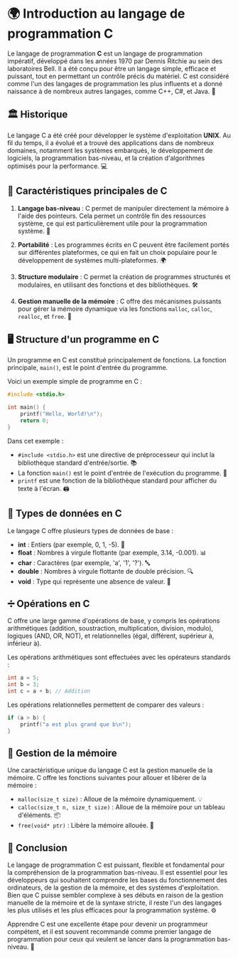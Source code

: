 # 🌍 Introduction au langage de programmation C

Le langage de programmation **C** est un langage de programmation impératif, développé dans les années 1970 par Dennis Ritchie au sein des laboratoires Bell. Il a été conçu pour être un langage simple, efficace et puissant, tout en permettant un contrôle précis du matériel. C est considéré comme l'un des langages de programmation les plus influents et a donné naissance à de nombreux autres langages, comme C++, C#, et Java. 🚀

## 🏛️ Historique

Le langage C a été créé pour développer le système d'exploitation **UNIX**. Au fil du temps, il a évolué et a trouvé des applications dans de nombreux domaines, notamment les systèmes embarqués, le développement de logiciels, la programmation bas-niveau, et la création d'algorithmes optimisés pour la performance. 💻

## 📌 Caractéristiques principales de C

1. **Langage bas-niveau** : C permet de manipuler directement la mémoire à l'aide des pointeurs. Cela permet un contrôle fin des ressources système, ce qui est particulièrement utile pour la programmation système. 🔧
   
2. **Portabilité** : Les programmes écrits en C peuvent être facilement portés sur différentes plateformes, ce qui en fait un choix populaire pour le développement de systèmes multi-plateformes. 🌍
   
3. **Structure modulaire** : C permet la création de programmes structurés et modulaires, en utilisant des fonctions et des bibliothèques. 🛠️
   
4. **Gestion manuelle de la mémoire** : C offre des mécanismes puissants pour gérer la mémoire dynamique via les fonctions `malloc`, `calloc`, `realloc`, et `free`. 💾

## 🖥️ Structure d'un programme en C

Un programme en C est constitué principalement de fonctions. La fonction principale, `main()`, est le point d'entrée du programme.

Voici un exemple simple de programme en C :

```c
#include <stdio.h>

int main() {
    printf("Hello, World!\n");
    return 0;
}
```

Dans cet exemple :
- `#include <stdio.h>` est une directive de préprocesseur qui inclut la bibliothèque standard d'entrée/sortie. 📚
- La fonction `main()` est le point d'entrée de l'exécution du programme. 🎯
- `printf` est une fonction de la bibliothèque standard pour afficher du texte à l'écran. 🖨️

## 🔢 Types de données en C

Le langage C offre plusieurs types de données de base :
- **int** : Entiers (par exemple, 0, 1, -5). 🔢
- **float** : Nombres à virgule flottante (par exemple, 3.14, -0.001). 📊
- **char** : Caractères (par exemple, 'a', '1', '?'). 🔤
- **double** : Nombres à virgule flottante de double précision. 🔍
- **void** : Type qui représente une absence de valeur. 🚫

## ➗ Opérations en C

C offre une large gamme d'opérations de base, y compris les opérations arithmétiques (addition, soustraction, multiplication, division, modulo), logiques (AND, OR, NOT), et relationnelles (égal, différent, supérieur à, inférieur à).

Les opérations arithmétiques sont effectuées avec les opérateurs standards :

```c
int a = 5;
int b = 3;
int c = a + b; // Addition
```

Les opérations relationnelles permettent de comparer des valeurs :

```c
if (a > b) {
    printf("a est plus grand que b\n");
}
```

## 🧠 Gestion de la mémoire

Une caractéristique unique du langage C est la gestion manuelle de la mémoire. C offre les fonctions suivantes pour allouer et libérer de la mémoire :

- `malloc(size_t size)` : Alloue de la mémoire dynamiquement. 💡
- `calloc(size_t n, size_t size)` : Alloue de la mémoire pour un tableau d'éléments. 📦
- `free(void* ptr)` : Libère la mémoire allouée. 🧹

## 🎯 Conclusion

Le langage de programmation C est puissant, flexible et fondamental pour la compréhension de la programmation bas-niveau. Il est essentiel pour les développeurs qui souhaitent comprendre les bases du fonctionnement des ordinateurs, de la gestion de la mémoire, et des systèmes d'exploitation. Bien que C puisse sembler complexe à ses débuts en raison de la gestion manuelle de la mémoire et de la syntaxe stricte, il reste l'un des langages les plus utilisés et les plus efficaces pour la programmation système. ⚙️

Apprendre C est une excellente étape pour devenir un programmeur compétent, et il est souvent recommandé comme premier langage de programmation pour ceux qui veulent se lancer dans la programmation bas-niveau. 🚀